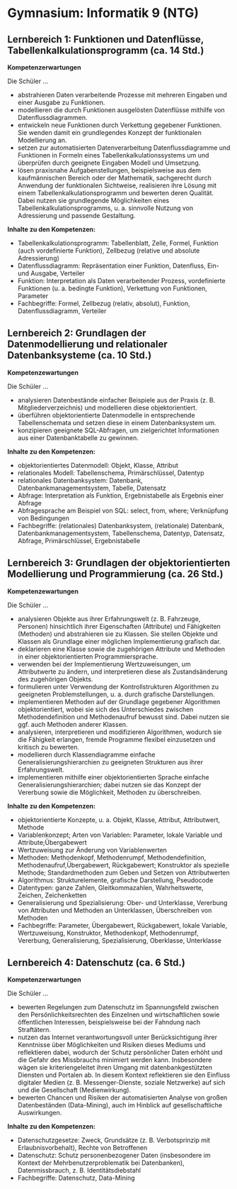 # Gymnasium: Informatik 9 (NTG)

## Lernbereich 1: Funktionen und Datenflüsse, Tabellenkalkulationsprogramm (ca. 14 Std.)

**Kompetenzerwartungen**

Die Schüler ...

- abstrahieren Daten verarbeitende Prozesse mit mehreren Eingaben und einer Ausgabe zu Funktionen.
- modellieren die durch Funktionen ausgelösten Datenflüsse mithilfe von Datenflussdiagrammen.
- entwickeln neue Funktionen durch Verkettung gegebener Funktionen. Sie wenden damit ein grundlegendes Konzept der funktionalen Modellierung an.
- setzen zur automatisierten Datenverarbeitung Datenflussdiagramme und Funktionen in Formeln eines Tabellenkalkulationssystems um und überprüfen durch geeignete Eingaben Modell und Umsetzung.
- lösen praxisnahe Aufgabenstellungen, beispielsweise aus dem kaufmännischen Bereich oder der Mathematik, sachgerecht durch Anwendung der funktionalen Sichtweise, realisieren ihre Lösung mit einem Tabellenkalkulationsprogramm und bewerten deren Qualität. Dabei nutzen sie grundlegende Möglichkeiten eines Tabellenkalkulationsprogramms, u. a. sinnvolle Nutzung von Adressierung und passende Gestaltung.

**Inhalte zu den Kompetenzen:**

- Tabellenkalkulationsprogramm: Tabellenblatt, Zelle, Formel, Funktion (auch vordefinierte Funktion), Zellbezug (relative und absolute Adressierung)
- Datenflussdiagramm: Repräsentation einer Funktion, Datenfluss, Ein- und Ausgabe, Verteiler
- Funktion: Interpretation als Daten verarbeitender Prozess, vordefinierte Funktionen (u. a. bedingte Funktion), Verkettung von Funktionen, Parameter
- Fachbegriffe: Formel, Zellbezug (relativ, absolut), Funktion, Datenflussdiagramm, Verteiler

## Lernbereich 2: Grundlagen der Datenmodellierung und relationaler Datenbanksysteme (ca. 10 Std.)

**Kompetenzewartungen**

Die Schüler ...

- analysieren Datenbestände einfacher Beispiele aus der Praxis (z. B. Mitgliederverzeichnis) und modellieren diese objektorientiert.
- überführen objektorientierte Datenmodelle in entsprechende Tabellenschemata und setzen diese in einem Datenbanksystem um.
- konzipieren geeignete SQL-Abfragen, um zielgerichtet Informationen aus einer Datenbanktabelle zu gewinnen.

**Inhalte zu den Kompetenzen:**

- objektorientiertes Datenmodell: Objekt, Klasse, Attribut
- relationales Modell: Tabellenschema, Primärschlüssel, Datentyp
- relationales Datenbanksystem: Datenbank, Datenbankmanagementsystem, Tabelle, Datensatz
- Abfrage: Interpretation als Funktion, Ergebnistabelle als Ergebnis einer Abfrage
- Abfragesprache am Beispiel von SQL: select, from, where; Verknüpfung von Bedingungen
- Fachbegriffe: (relationales) Datenbanksystem, (relationale) Datenbank, Datenbankmanagementsystem, Tabellenschema, Datentyp, Datensatz, Abfrage, Primärschlüssel, Ergebnistabelle

## Lernbereich 3: Grundlagen der objektorientierten Modellierung und Programmierung (ca. 26 Std.)

**Kompetenzewartungen**

Die Schüler ...

- analysieren Objekte aus ihrer Erfahrungswelt (z. B. Fahrzeuge, Personen) hinsichtlich ihrer Eigenschaften (Attribute) und Fähigkeiten (Methoden) und abstrahieren sie zu Klassen. Sie stellen Objekte und Klassen als Grundlage einer möglichen Implementierung grafisch dar.
- deklarieren eine Klasse sowie die zugehörigen Attribute und Methoden in einer objektorientierten Programmiersprache.
- verwenden bei der Implementierung Wertzuweisungen, um Attributwerte zu ändern, und interpretieren diese als Zustandsänderung des zugehörigen Objekts.
- formulieren unter Verwendung der Kontrollstrukturen Algorithmen zu geeigneten Problemstellungen, u. a. durch grafische Darstellungen.
- implementieren Methoden auf der Grundlage gegebener Algorithmen objektorientiert, wobei sie sich des Unterschiedes zwischen Methodendefinition und Methodenaufruf bewusst sind. Dabei nutzen sie ggf. auch Methoden anderer Klassen.
- analysieren, interpretieren und modifizieren Algorithmen, wodurch sie die Fähigkeit erlangen, fremde Programme flexibel einzusetzen und kritisch zu bewerten.
- modellieren durch Klassendiagramme einfache Generalisierungshierarchien zu geeigneten Strukturen aus ihrer Erfahrungswelt.
- implementieren mithilfe einer objektorientierten Sprache einfache Generalisierungshierarchien; dabei nutzen sie das Konzept der Vererbung sowie die Möglichkeit, Methoden zu überschreiben.

**Inhalte zu den Kompetenzen:**

- objektorientierte Konzepte, u. a. Objekt, Klasse, Attribut, Attributwert, Methode
- Variablenkonzept; Arten von Variablen: Parameter, lokale Variable und Attribute;Übergabewert
- Wertzuweisung zur Änderung von Variablenwerten
- Methoden: Methodenkopf, Methodenrumpf, Methodendefinition, Methodenaufruf,Übergabewert, Rückgabewert; Konstruktor als spezielle Methode; Standardmethoden zum Geben und Setzen von Attributwerten
- Algorithmus: Strukturelemente, grafische Darstellung, Pseudocode
- Datentypen: ganze Zahlen, Gleitkommazahlen, Wahrheitswerte, Zeichen, Zeichenketten
- Generalisierung und Spezialisierung: Ober- und Unterklasse, Vererbung von Attributen und Methoden an Unterklassen, Überschreiben von Methoden
- Fachbegriffe: Parameter, Übergabewert, Rückgabewert, lokale Variable, Wertzuweisung, Konstruktor, Methodenkopf, Methodenrumpf, Vererbung, Generalisierung, Spezialisierung, Oberklasse, Unterklasse

## Lernbereich 4: Datenschutz (ca. 6 Std.)

**Kompetenzerwartungen**

Die Schüler ...

- bewerten Regelungen zum Datenschutz im Spannungsfeld zwischen den Persönlichkeitsrechten des Einzelnen und wirtschaftlichen sowie öffentlichen Interessen, beispielsweise bei der Fahndung nach Straftätern.
- nutzen das Internet verantwortungsvoll unter Berücksichtigung ihrer Kenntnisse über Möglichkeiten und Risiken dieses Mediums und reflektieren dabei, wodurch der Schutz persönlicher Daten erhöht und die Gefahr des Missbrauchs minimiert werden kann. Insbesondere wägen sie kriteriengeleitet ihren Umgang mit datenbankgestützten Diensten und Portalen ab. In diesem Kontext reflektieren sie den Einfluss digitaler Medien (z. B. Messenger-Dienste, soziale Netzwerke) auf sich und die Gesellschaft (Medienwirkung).
- bewerten Chancen und Risiken der automatisierten Analyse von großen Datenbeständen (Data-Mining), auch im Hinblick auf gesellschaftliche Auswirkungen.

**Inhalte zu den Kompetenzen:**

- Datenschutzgesetze: Zweck, Grundsätze (z. B. Verbotsprinzip mit Erlaubnisvorbehalt), Rechte von Betroffenen
- Datenschutz: Schutz personenbezogener Daten (insbesondere im Kontext der Mehrbenutzerproblematik bei Datenbanken), Datenmissbrauch, z. B. Identitätsdiebstahl
- Fachbegriffe: Datenschutz, Data-Mining